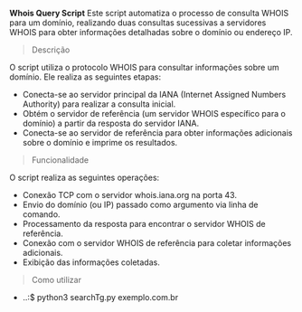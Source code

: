 **Whois Query Script**
Este script automatiza o processo de consulta WHOIS para um domínio, realizando duas consultas sucessivas a servidores WHOIS para obter informações detalhadas sobre o domínio ou endereço IP.

>Descrição

O script utiliza o protocolo WHOIS para consultar informações sobre um domínio. Ele realiza as seguintes etapas:

- Conecta-se ao servidor principal da IANA (Internet Assigned Numbers Authority) para realizar a consulta inicial.
- Obtém o servidor de referência (um servidor WHOIS específico para o domínio) a partir da resposta do servidor IANA.
- Conecta-se ao servidor de referência para obter informações adicionais sobre o domínio e imprime os resultados.

>Funcionalidade

O script realiza as seguintes operações:

- Conexão TCP com o servidor whois.iana.org na porta 43.
- Envio do domínio (ou IP) passado como argumento via linha de comando.
- Processamento da resposta para encontrar o servidor WHOIS de referência.
- Conexão com o servidor WHOIS de referência para coletar informações adicionais.
- Exibição das informações coletadas.

> Como utilizar

- ..:$ python3 searchTg.py exemplo.com.br
